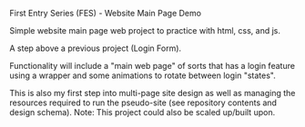 First Entry Series (FES) - Website Main Page Demo

Simple website main page web project to practice with html, css, and js.

A step above a previous project (Login Form).

Functionality will include a "main web page" of sorts that has a login feature using a wrapper and some animations to rotate between login "states".

This is also my first step into multi-page site design as well as managing the resources required to run the pseudo-site (see repository contents and design schema).
Note: This project could also be scaled up/built upon.
